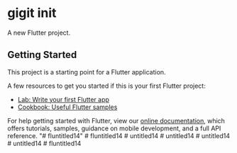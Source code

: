 # gigit init

A new Flutter project.

## Getting Started

This project is a starting point for a Flutter application.

A few resources to get you started if this is your first Flutter project:

- [Lab: Write your first Flutter app](https://flutter.dev/docs/get-started/codelab)
- [Cookbook: Useful Flutter samples](https://flutter.dev/docs/cookbook)

For help getting started with Flutter, view our
[online documentation](https://flutter.dev/docs), which offers tutorials,
samples, guidance on mobile development, and a full API reference.
"# fluntitled14" 
#   f l u n t i t l e d 1 4 
 
 #   u n t i t l e d 1 4 
 
 #   u n t i t l e d 1 4 
 
 #   u n t i t l e d 1 4 
 
 #   u n t i t l e d 1 4 
 
 #   f l u n t i t l e d 1 4  
 